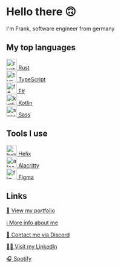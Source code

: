 # Hello there 🙃

I'm Frank, software engineer from germany

## My top languages

<a href="https://www.rust-lang.org/" target="_blank">
  <img style="height: 2em" alt="rust icon" src="https://www.rust-lang.org/logos/rust-logo-64x64.png" />
  Rust
</a>
<br/>
<a href="https://www.typescriptlang.org/" target="_blank">
  <img style="height: 2em" alt="typescript icon" src="https://upload.wikimedia.org/wikipedia/commons/4/4c/Typescript_logo_2020.svg" />
  TypeScript
</a>
<br/>
<a href="https://fsharp.org/" target="_blank">
  <img style="height: 2em" alt="f# icon" src="https://upload.wikimedia.org/wikipedia/commons/5/57/Fsharp_logo.png" />
  F#
</a>
<br/>
<a href="https://kotlinlang.org/" target="_blank">
  <img style="height: 2em" alt="kotlin icon" src="https://upload.wikimedia.org/wikipedia/commons/3/37/Kotlin_Icon_2021.svg" />
  Kotlin
</a>
<br/>
<a href="https://sass-lang.com/" target="_blank">
  <img style="height: 2em" alt="sass icon" src="https://upload.wikimedia.org/wikipedia/commons/9/96/Sass_Logo_Color.svg" />
  Sass
</a>

## Tools I use

<a href="https://helix-editor.com/" target="_blank">
  <img style="height: 2em" alt="helix icon" src="https://raw.githubusercontent.com/helix-editor/website/main/static/logo.svg" />
  Helix
</a>
<br/>
<a href="https://alacritty.org/" target="_blank">
  <img style="height: 2em" alt="alacritty icon" src="https://upload.wikimedia.org/wikipedia/commons/9/90/Alacritty_logo.svg" />
  Alacritty
</a>
<br/>
<a href="https://www.figma.com/" target="_blank">
  <img style="height: 2em" alt="figma icon" src="https://upload.wikimedia.org/wikipedia/commons/3/33/Figma-logo.svg" />
  Figma
</a>

## Links
  
[👀 View my portfolio](https://www.frank-mayer.io/#portfolio)

[ℹ️ More info about me](https://www.frank-mayer.io)

[💬 Contact me via Discord](https://discordapp.com/users/383628783187394561)

[👨‍💻 Visit my LinkedIn](https://www.linkedin.com/in/frank-mayer-b85677214)

[🎧 Spotify](https://open.spotify.com/user/u73d67nen42ugnzo2zucxqotd?si=9f0df48fb51c42f5)
